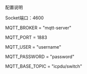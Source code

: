 配置说明

Socket端口：4600

MQTT_BROKER = "mqtt-server"

MQTT_PORT = 1883

MQTT_USER = "username"

MQTT_PASSWORD = "password"

MQTT_BASE_TOPIC = "icpdu/switch"